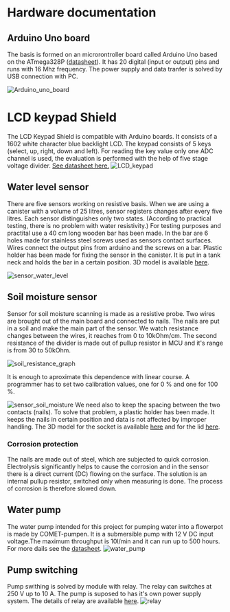 # Hardware documentation 

## Arduino Uno board
The basis is formed on an microrontroller board called Arduino Uno based on the ATmega328P ([datasheet](../ATmega328p_Datasheet.pdf)). It has 20 digital (input or output) pins and runs with 16 Mhz frequency. The power supply and data tranfer is solved by USB connection with PC.

![Arduino_uno_board](Images/Arduino_uno_shield.png)

# LCD keypad Shield
The LCD Keypad Shield  is compatible with Arduino boards. It consists of a 1602 white character blue backlight LCD. The keypad consists of 5 keys (select, up, right, down and left). For reading the key value only one ADC channel is used, the evaluation is performed with the help of five stage voltage divider. 
[See datasheet here.](../Datasheet_DFR0009_D-Robotics.pdf)
![LCD_keypad](Images/LCD_keypad_shield.png)

## Water level sensor
There are five sensors working on resistive basis. When we are using a canister with a volume of 25 litres, sensor registers changes after every five litres. Each sensor distinguishes only two states. (According to practical testing, there is no problem with water resistivity.)
For testing purposes and practital use a 40 cm long wooden bar has been made. In the bar are 6 holes made for stainless steel screws used as sensors contact surfaces. Wires connect the output pins from arduino and the screws on a bar.
Plastic holder has been made for fixing the sensor in the canister. It is put in a tank neck and holds the bar in a certain position. 3D model is available [here](3D_models/water_sensor_housing.stl).

![sensor_water_level](Images/water_sensor.jpeg)

## Soil moisture sensor
Sensor for soil moisture scanning is made as a resistive probe. Two wires are brought out of the main board and connected to nails. The nails are put in a soil and make the main part of the sensor. We watch resistance changes between the wires, it reaches from 0 to 10kOhm/cm. The second resistance of the divider is made out of pullup resistor in MCU and it's range is from 30 to 50kOhm.

![soil_resistance_graph](Images/soil_resist.png)

It is enough to aproximate this dependence with linear course. A programmer has to set two calibration values, one for 0 % and one for 100 %.

![sensor_soil_moisture](Images/hum_sensor.jpeg)
We need also to keep the spacing between the two contacts (nails). To solve that problem, a plastic holder has been made. It keeps the nails in certain position and data is not affected by improper handling. The 3D model for the socket is available [here](3D_models/humidity_sensor_housing_socket.stl) and for the lid [here](3D_models/humidity_sensor_housing_lid.stl).


### Corrosion protection
The nails are made out of steel, which are subjected to quick corrosion. Electrolysis significantly helps to cause the corrosion and in the sensor there is a direct current (DC) flowing on the surface. The solution is an internal pullup resistor, switched only when measuring is done. The process of corrosion is therefore slowed down. 

## Water pump
The water pump intended for this project for pumping water into a flowerpot is made by COMET-pumpen. It is a submersible pump with 12 V DC input voltage.The maximum throughput is 10l/min and it can run up to 500 hours. For more dails see the [datasheet](../Datasheet_comet-pumpen-elegant.pdf).
![water_pump](Images/cerpadlo.jpg)

## Pump switching
Pump swithing is solved by module with relay. The relay can switches at 250 V up to 10 A. The pump is suposed to has it's own power supply system. The details of relay are available [here](../Datasheet_SRD-12VDC-xx-x_ETC.pdf).
![relay](Images/relay.jpeg)